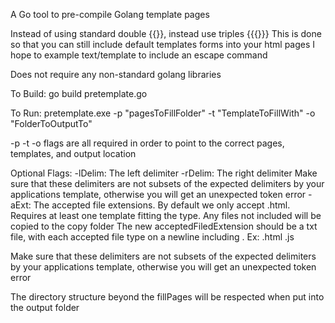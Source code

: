A Go tool to pre-compile Golang template pages

Instead of using standard double {{}}, instead use triples {{{}}}
This is done so that you can still include default templates forms into your html pages
I hope to example text/template to include an escape command

Does not require any non-standard golang libraries

To Build: go build pretemplate.go

To Run: pretemplate.exe -p "pagesToFillFolder" -t "TemplateToFillWith" -o "FolderToOutputTo"

-p -t -o flags are all required in order to point to the correct pages, templates, and output location

Optional Flags:
-lDelim: The left delimiter
-rDelim: The right delimiter
    Make sure that these delimiters are not subsets of the expected delimiters by your applications template,
    otherwise you will get an unexpected token error
-aExt: The accepted file extensions. By default we only accept .html. Requires at least one template fitting the type. Any files not included will be copied to the copy folder
    The new acceptedFiledExtension should be a txt file, with each accepted file type on a newline including .
    Ex:
    .html
    .js

Make sure that these delimiters are not subsets of the expected delimiters by your applications template,
otherwise you will get an unexpected token error

The directory structure beyond the fillPages will be respected when put into the output folder